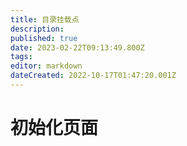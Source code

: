```yaml
---
title: 目录挂载点
description: 
published: true
date: 2023-02-22T09:13:49.800Z
tags: 
editor: markdown
dateCreated: 2022-10-17T01:47:20.001Z
---
```


# 初始化页面